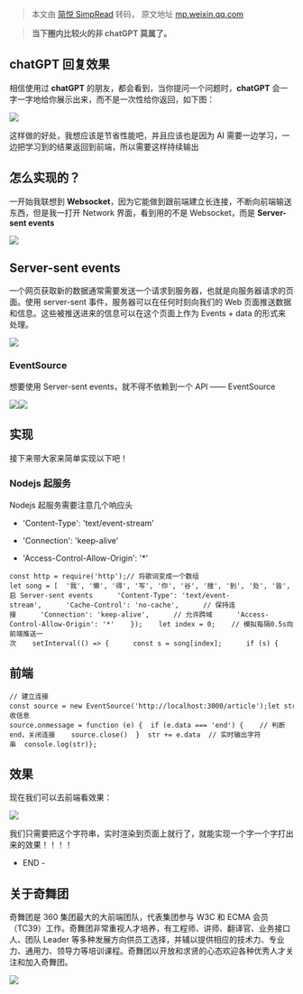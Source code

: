 > 本文由 [简悦 SimpRead](http://ksria.com/simpread/) 转码， 原文地址 [mp.weixin.qq.com](https://mp.weixin.qq.com/s/4lVYGfq26ckpDds297XxXg)

> **当下圈内比较火的非 chatGPT 莫属了。**

chatGPT 回复效果
------------

相信使用过 **chatGPT** 的朋友，都会看到，当你提问一个问题时，**chatGPT** 会一字一字地给你展示出来，而不是一次性给你返回，如下图：

![](https://mmbiz.qpic.cn/mmbiz_gif/TZL4BdZpLdgDLqfnILVWRguCAUK2y1iaiaZzqpKibOKw5ic1jOesBq420ibDVGeH96fPUeSdBlmSPibDkILojt3EjtKg/640?wx_fmt=gif)

这样做的好处，我想应该是节省性能吧，并且应该也是因为 AI 需要一边学习，一边把学习到的结果返回到前端，所以需要这样持续输出

怎么实现的？
------

一开始我联想到 **Websocket**，因为它能做到跟前端建立长连接，不断向前端输送东西，但是我一打开 Network 界面，看到用的不是 Websocket，而是 **Server-sent events**

![](https://mmbiz.qpic.cn/mmbiz_png/TZL4BdZpLdgDLqfnILVWRguCAUK2y1iaiaeI4MbLQPAy9FxTicFzSaEuD7WfoeDRL4bBgTe9Kiav0ibu9TXQIvR3PkA/640?wx_fmt=png)

Server-sent events
------------------

一个网页获取新的数据通常需要发送一个请求到服务器，也就是向服务器请求的页面。使用 server-sent 事件，服务器可以在任何时刻向我们的 Web 页面推送数据和信息。这些被推送进来的信息可以在这个页面上作为 Events + data 的形式来处理。

![](https://mmbiz.qpic.cn/mmbiz_png/TZL4BdZpLdgDLqfnILVWRguCAUK2y1iaia4EUORDMe9agzDsqs98NMN62ick6ibIrVyRLwLH2zWhP5vq1whbNJvWDA/640?wx_fmt=png)

### EventSource

想要使用 Server-sent events，就不得不依赖到一个 API —— EventSource

![](https://mmbiz.qpic.cn/mmbiz_png/TZL4BdZpLdgDLqfnILVWRguCAUK2y1iaiaI7pgDYaLWZzMZs0XiacIIGtvZwfsxGicSP8KV4KoG00pYURMkdK9fBQA/640?wx_fmt=png)![](https://mmbiz.qpic.cn/mmbiz_png/TZL4BdZpLdgDLqfnILVWRguCAUK2y1iaia5NmibPJKnOXrcxWg5QSmS2t6ibWic6GgiabW0QAVSBdyu2rrV24ibDxk4GA/640?wx_fmt=png)

实现
--

接下来带大家来简单实现以下吧！

### Nodejs 起服务

Nodejs 起服务需要注意几个响应头

*   'Content-Type': 'text/event-stream'
    
*   'Connection': 'keep-alive'
    
*   'Access-Control-Allow-Origin': '*'
    

```
const http = require('http');// 将歌词变成一个数组let song = [  '我', '懒', '得', '写', '你', '谷', '搜', '到', '处', '皆', '只', '因', '你',   '太', '美', '浅', '唱', '动', '人', '说', '不', '出', '我', '试', '着', '多',   '看', '你', '一', '眼', '却', '发', '现', '我', '已', '沉', '溺', '于', '你',   '的', '镜', '头', '里', '只', '因', '你', '太', '美', '所', '以', '我', '多',   '看', '了', '一', '眼', '只', '因', '我', '太', '傻', '所', '以', '我', '放',   '不', '开', '你', '的', '手', '只', '因', '你', '太', '美', '所', '以', '我',   '做', '了', '个', '梦', '梦', '见', '你', '在', '微', '笑', '我', '在', '注',   '视', '只', '因', '你', '太', '美', '所', '以', '我', '放', '了', '你', '的',   '手', '所', '以', '我', '会', '微', '笑', '因', '为', '你', '太', '美', 'end'];http.createServer((req, res) => {  if (req.url === '/article') {    res.writeHead(200, {      // 开启 Server-sent events      'Content-Type': 'text/event-stream',      'Cache-Control': 'no-cache',      // 保持连接      'Connection': 'keep-alive',      // 允许跨域      'Access-Control-Allow-Origin': '*'    });    let index = 0;    // 模拟每隔0.5s向前端推送一次    setInterval(() => {      const s = song[index];      if (s) {        res.write(`data: ${song[index]}\n\n`);      } else {        res.write('0');      }      index++;    }, 500);  }}).listen(3000);console.log('Server running at http://localhost:3000/');
```

前端
--

```
// 建立连接const source = new EventSource('http://localhost:3000/article');let str = '';// 接收信息source.onmessage = function (e) {  if (e.data === 'end') {    // 判断end，关闭连接    source.close()  }  str += e.data  // 实时输出字符串  console.log(str)};
```

效果
--

现在我们可以去前端看效果：

![](https://mmbiz.qpic.cn/mmbiz_gif/TZL4BdZpLdgDLqfnILVWRguCAUK2y1iaiamzMQyOLyrkNWXXh6dFIcLE6LyCarQyeX8wQVxw4Jzd47Iddc8tALzw/640?wx_fmt=gif)

我们只需要把这个字符串，实时渲染到页面上就行了，就能实现一个字一个字打出来的效果！！！！

- END -

关于奇舞团
-----

奇舞团是 360 集团最大的大前端团队，代表集团参与 W3C 和 ECMA 会员（TC39）工作。奇舞团非常重视人才培养，有工程师、讲师、翻译官、业务接口人、团队 Leader 等多种发展方向供员工选择，并辅以提供相应的技术力、专业力、通用力、领导力等培训课程。奇舞团以开放和求贤的心态欢迎各种优秀人才关注和加入奇舞团。

![](https://mmbiz.qpic.cn/mmbiz_png/cAd6ObKOzEBLicibtcprJISN18FgTtg2N1ichPnMqRhicrP20VfwnC4vday7gtEoiaSynIH1bas4N5kgicliakrLdtT2Q/640?wx_fmt=png&wxfrom=5&wx_lazy=1&wx_co=1)